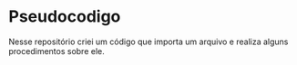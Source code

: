 # Pseudocodigo
Nesse repositório  criei um código que importa um arquivo e realiza alguns procedimentos sobre ele.
